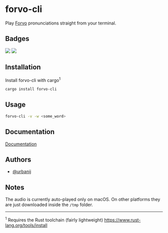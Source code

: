 # forvo-cli

Play [Forvo](https://forvo.com/) pronunciations straight from your terminal.

  
## Badges

<a href="https://github.com/urbanij/forvo-cli/actions"><img src="https://github.com/urbanij/forvo-cli/actions/workflows/rust.yml/badge.svg"></a>
<a href="https://crates.io/crates/forvo-cli"><img src="https://img.shields.io/crates/d/forvo-cli"></a>


## Installation 

Install forvo-cli with cargo<sup>1</sup>

```bash 
cargo install forvo-cli
```
    
<!-- 
## Usage/Examples

Run basic demo example:

```bash
cargo run --example hello
``` 
-->

## Usage

```bash
forvo-cli -v -w <some_word>
```


<!-- [![asciicast](https://asciinema.org/a/q48AMFx9rr00kzQDBHxnDQtel.svg)](https://asciinema.org/a/q48AMFx9rr00kzQDBHxnDQtel) -->

## Documentation

[Documentation](https://docs.rs/forvo-cli/0.1.2/forvolib/)

  

## Authors

- [@urbanij](https://www.github.com/urbanij)

## Notes

The audio is currently auto-played only on macOS. On other platforms they are just downloaded inside the `/tmp` folder.

---
<sup>1</sup> Requires the Rust toolchain (fairly lightweight) https://www.rust-lang.org/tools/install